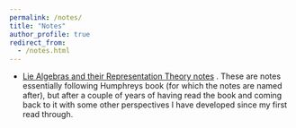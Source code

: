 ```yaml
---
permalink: /notes/
title: "Notes"
author_profile: true
redirect_from: 
  - /notes.html
---
```


* [Lie Algebras and their Representation Theory notes](https://drive.google.com/file/d/1sbxLuVlFT-y8O5hIGBm1N-VQB2gKD34S/view?usp=sharing) . These are notes essentially following Humphreys book (for which the notes are named after), but after a couple of years of having read the book and coming back to it with some other perspectives I have developed since my first read through. 

